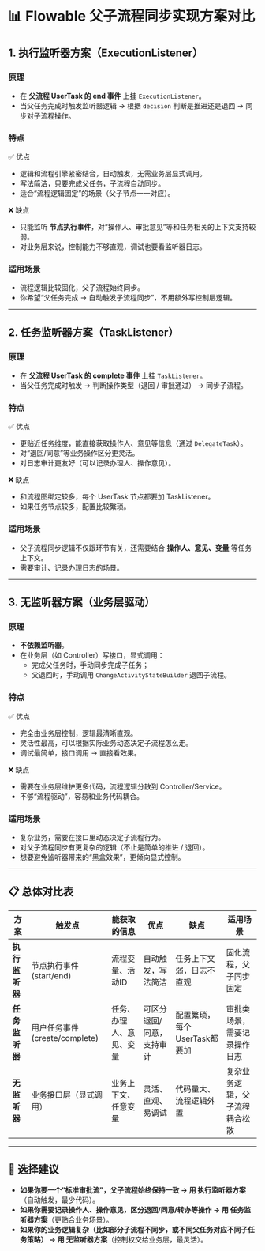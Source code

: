 # 📊 Flowable 父子流程同步实现方案对比

## 1. 执行监听器方案（ExecutionListener）

### 原理

- 在 **父流程 UserTask 的 end 事件** 上挂 `ExecutionListener`。
- 当父任务完成时触发监听器逻辑 → 根据 `decision` 判断是推进还是退回 → 同步对子流程操作。

### 特点

✅ 优点

- 逻辑和流程引擎紧密结合，自动触发，无需业务层显式调用。
- 写法简洁，只要完成父任务，子流程自动同步。
- 适合“流程逻辑固定”的场景（父子节点一一对应）。

❌ 缺点

- 只能监听 **节点执行事件**，对“操作人、审批意见”等和任务相关的上下文支持较弱。
- 对业务层来说，控制能力不够直观，调试也要看监听器日志。

### 适用场景

- 流程逻辑比较固化，父子流程始终同步。
- 你希望“父任务完成 → 自动触发子流程同步”，不用额外写控制层逻辑。

------

## 2. 任务监听器方案（TaskListener）

### 原理

- 在 **父流程 UserTask 的 complete 事件** 上挂 `TaskListener`。
- 当父任务完成时触发 → 判断操作类型（退回 / 审批通过） → 同步子流程。

### 特点

✅ 优点

- 更贴近任务维度，能直接获取操作人、意见等信息（通过 `DelegateTask`）。
- 对“退回/同意”等业务操作区分更灵活。
- 对日志审计更友好（可以记录办理人、操作意见）。

❌ 缺点

- 和流程图绑定较多，每个 UserTask 节点都要加 TaskListener。
- 如果任务节点较多，配置比较繁琐。

### 适用场景

- 父子流程同步逻辑不仅跟环节有关，还需要结合 **操作人、意见、变量** 等任务上下文。
- 需要审计、记录办理日志的场景。

------

## 3. 无监听器方案（业务层驱动）

### 原理

- **不依赖监听器**。
- 在业务层（如 Controller）写接口，显式调用：
  - 完成父任务时，手动同步完成子任务；
  - 父退回时，手动调用 `ChangeActivityStateBuilder` 退回子流程。

### 特点

✅ 优点

- 完全由业务层控制，逻辑最清晰直观。
- 灵活性最高，可以根据实际业务动态决定子流程怎么走。
- 调试最简单，接口调用 → 直接看效果。

❌ 缺点

- 需要在业务层维护更多代码，流程逻辑分散到 Controller/Service。
- 不够“流程驱动”，容易和业务代码耦合。

### 适用场景

- 复杂业务，需要在接口里动态决定子流程行为。
- 对父子流程同步有更复杂的逻辑（不止是简单的推进 / 退回）。
- 想要避免监听器带来的“黑盒效果”，更倾向显式控制。

------

## 📋 总体对比表

| 方案           | 触发点                         | 能获取的信息             | 优点                      | 缺点                         | 适用场景                       |
| -------------- | ------------------------------ | ------------------------ | ------------------------- | ---------------------------- | ------------------------------ |
| **执行监听器** | 节点执行事件 (start/end)       | 流程变量、活动ID         | 自动触发，写法简洁        | 任务上下文弱，日志不直观     | 固化流程，父子同步固定         |
| **任务监听器** | 用户任务事件 (create/complete) | 任务、办理人、意见、变量 | 可区分退回/同意，支持审计 | 配置繁琐，每个UserTask都要加 | 审批类场景，需要记录操作日志   |
| **无监听器**   | 业务接口层（显式调用）         | 业务上下文、任意变量     | 灵活、直观、易调试        | 代码量大、流程逻辑外置       | 复杂业务逻辑，父子流程耦合松散 |

------

## 🧭 选择建议

- **如果你要一个“标准审批流”，父子流程始终保持一致 → 用 执行监听器方案**（自动触发，最少代码）。
- **如果你需要记录操作人、操作意见，区分退回/同意/转办等操作 → 用 任务监听器方案**（更贴合业务场景）。
- **如果你的业务逻辑复杂（比如部分子流程不同步，或不同父任务对应不同子任务策略） → 用 无监听器方案**（控制权交给业务层，最灵活）。